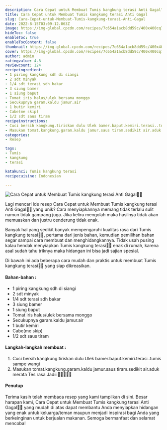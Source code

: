 ```yaml
---
description: Cara Cepat untuk Membuat Tumis kangkung terasi Anti Gagal"
title: Cara Cepat untuk Membuat Tumis kangkung terasi Anti Gagal
slug: Cara-Cepat-untuk-Membuat-Tumis-kangkung-terasi-Anti-Gagal
date: 2022-8-15T03:09:12.063Z
image: https://img-global.cpcdn.com/recipes/7c654a1acb8dd59c/400x400cq70/photo.jpg
hideToc: false
enableToc: true
enableTocContent: false
thumbnail: https://img-global.cpcdn.com/recipes/7c654a1acb8dd59c/400x400cq70/photo.jpg
cover: https://img-global.cpcdn.com/recipes/7c654a1acb8dd59c/400x400cq70/photo.jpg
author: admin
ratingvalue: 4.8
reviewcount: 124
recipeingredient:
- 1 piring kangkung sdh di siangi
- 2 sdt minyak
- 1/4 sdt terasi sdh bakar
- 3 siung bamer
- 1 siung baput
- Tomat iris halus/ulek bersama monggo
- Secukupnya garam.kaldu jamur.air
- 1 butir kemiri
- Cabe(me skip)
- 1/2 sdt saus tiram
recipeinstructions:
- Cuci bersih kangkung.tiriskan dulu Ulek bamer.baput.kemiri.terasi..tumis sampe wangi
- Masukan tomat.kangkung.garam.kaldu jamur.saus tiram.sedikit air.aduk merata Tes rasa Jadiii🤗🤗🤤🤤🤤
categories:
- Resep

tags:
- Tumis
- kangkung
- terasi

katakunci: Tumis kangkung terasi
recipecuisine: Indonesian

---
```


![Cara Cepat untuk Membuat Tumis kangkung terasi Anti Gagal👩‍🍳](https://img-global.cpcdn.com/recipes/7c654a1acb8dd59c/400x400cq70/photo.jpg)

Lagi mencari ide resep Cara Cepat untuk Membuat Tumis kangkung terasi Anti Gagal👩‍🍳 yang unik? Cara menyiapkannya memang tidak terlalu sulit namun tidak gampang juga. Jika keliru mengolah maka hasilnya tidak akan memuaskan dan justru cenderung tidak enak.

Banyak hal yang sedikit banyak mempengaruhi kualitas rasa dari Tumis kangkung terasi👩‍🍳, pertama dari jenis bahan, kemudian pemilihan bahan segar sampai cara membuat dan menghidangkannya. Tidak usah pusing kalau hendak menyiapkan Tumis kangkung terasi👩‍🍳 enak di rumah, karena asal sudah tahu triknya maka hidangan ini bisa jadi sajian spesial.

Di bawah ini ada beberapa cara mudah dan praktis untuk membuat Tumis kangkung terasi👩‍🍳 yang siap dikreasikan.

<!--inarticleads1-->

#### Bahan-bahan :

- 1 piring kangkung sdh di siangi
- 2 sdt minyak
- 1/4 sdt terasi sdh bakar
- 3 siung bamer
- 1 siung baput
- Tomat iris halus/ulek bersama monggo
- Secukupnya garam.kaldu jamur.air
- 1 butir kemiri
- Cabe(me skip)
- 1/2 sdt saus tiram

<!--inarticleads2-->

#### Langkah-langkah membuat :

1. Cuci bersih kangkung.tiriskan dulu Ulek bamer.baput.kemiri.terasi..tumis sampe wangi
1. Masukan tomat.kangkung.garam.kaldu jamur.saus tiram.sedikit air.aduk merata Tes rasa Jadiii🤗🤗🤤🤤🤤

#### Penutup

Terima kasih telah membaca resep yang kami tampilkan di sini. Besar harapan kami, Cara Cepat untuk Membuat Tumis kangkung terasi Anti Gagal👩‍🍳 yang mudah di atas dapat membantu Anda menyiapkan hidangan yang enak untuk keluarga/teman maupun menjadi inspirasi bagi Anda yang berkeinginan untuk berjualan makanan. Semoga bermanfaat dan selamat mencoba!